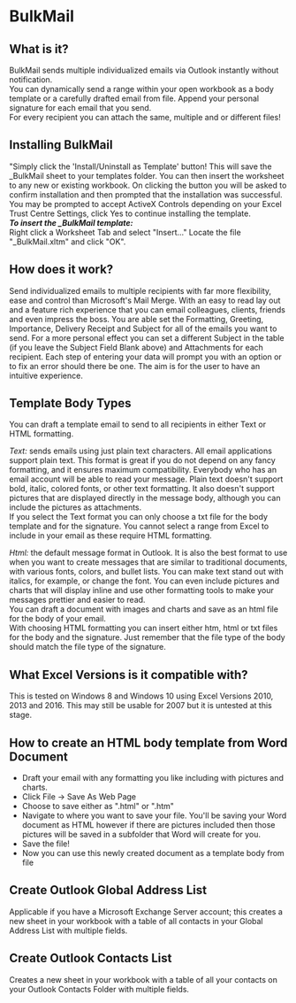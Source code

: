 # BulkMail

## What is it?
BulkMail sends multiple individualized emails via Outlook instantly without notification.  
You can dynamically send a range within your open workbook as a body template or a carefully drafted email from file. 
Append your personal signature for each email that you send.  
For every recipient you can attach the same, multiple and or different files!

## Installing BulkMail
"Simply click the 'Install/Uninstall as Template' button! This will save the _BulkMail sheet to your templates folder. You can then insert the worksheet to any new or existing workbook. On clicking the button you will be asked to confirm installation and then prompted that the installation was successful.  
You may be prompted to accept ActiveX Controls depending on your Excel Trust Centre Settings, click Yes to continue installing the template.  
***To insert the _BulkMail template:***  
Right click a Worksheet Tab and select "Insert..." Locate the file "_BulkMail.xltm" and click "OK". 

## How does it work?
Send individualized emails to multiple recipients with far more flexibility, ease and control than Microsoft's Mail Merge. With an easy to read lay out and a feature rich experience that you can email colleagues, clients, friends and even impress the boss. You are able set the Formatting, Greeting, Importance, Delivery Receipt and Subject for all of the emails you want to send. For a more personal effect you can set a different Subject in the table (if you leave the Subject Field Blank above) and Attachments for each recipient. Each step of entering your data will prompt you with an option or to fix an error should there be one. The aim is for the user to have an intuitive experience.

## Template Body Types
You can draft a template email to send to all recipients in either Text or HTML formatting.

*Text:* sends emails using just plain text characters. All email applications support plain text. This format is great if you do not depend on any fancy formatting, and it ensures maximum compatibility. Everybody who has an email account will be able to read your message. Plain text doesn't support bold, italic, colored fonts, or other text formatting. It also doesn't support pictures that are displayed directly in the message body, although you can include the pictures as attachments.   
If you select the Text format you can only choose a txt file for the body template and for the signature. You cannot select a range from Excel to include in your email as these require HTML formatting.

*Html:* the default message format in Outlook. It is also the best format to use when you want to create messages that are similar to traditional documents, with various fonts, colors, and bullet lists. You can make text stand out with italics, for example, or change the font. You can even include pictures and charts that will display inline and use other formatting tools to make your messages prettier and easier to read.  
You can draft a document with images and charts and save as an html file for the body of your email.  
With choosing HTML formatting you can insert either htm, html or txt files for the body and the signature. Just remember that the file type of the body should match the file type of the signature. 

## What Excel Versions is it compatible with?
This is tested on Windows 8 and Windows 10 using Excel Versions 2010, 2013 and 2016. This may still be usable for 2007 but it is untested at this stage.

## How to create an HTML body template from Word Document
- Draft your email with any formatting you like including with pictures and charts.
- Click File -> Save As Web Page
- Choose to save either as ".html" or ".htm" 
- Navigate to where you want to save your file. You'll be saving your Word document as HTML however if there are pictures included then those pictures will be saved in a subfolder that Word will create for you.
- Save the file!
- Now you can use this newly created document as a template body from file

## Create Outlook Global Address List
Applicable if you have a Microsoft Exchange Server account; this creates a new sheet in your workbook with a table of all contacts in your Global Address List with multiple fields.

## Create Outlook Contacts List
Creates a new sheet in your workbook with a table of all your contacts on your Outlook Contacts Folder with multiple fields.
